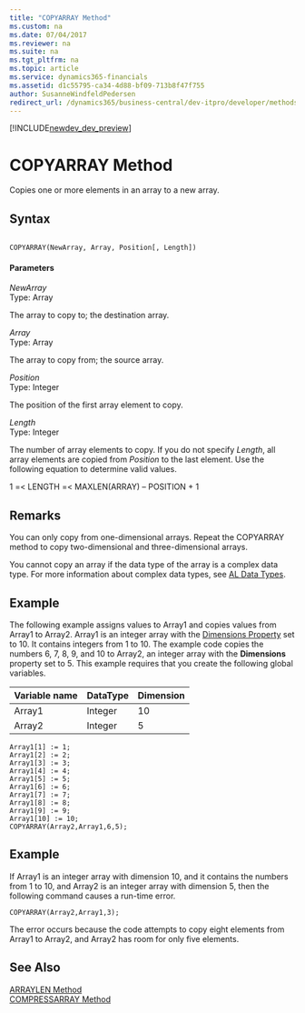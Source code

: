 ```yaml
---
title: "COPYARRAY Method"
ms.custom: na
ms.date: 07/04/2017
ms.reviewer: na
ms.suite: na
ms.tgt_pltfrm: na
ms.topic: article
ms.service: dynamics365-financials
ms.assetid: d1c55795-ca34-4d88-bf09-713b8f47f755
author: SusanneWindfeldPedersen
redirect_url: /dynamics365/business-central/dev-itpro/developer/methods/devenv-al-method-reference
---
```


[!INCLUDE[newdev_dev_preview](../includes/newdev_dev_preview.md)]

# COPYARRAY Method
Copies one or more elements in an array to a new array.  

## Syntax  

```  

COPYARRAY(NewArray, Array, Position[, Length])  
```  

#### Parameters  
 *NewArray*  
 Type: Array  

 The array to copy to; the destination array.  

 *Array*  
 Type: Array  

 The array to copy from; the source array.  

 *Position*  
 Type: Integer  

 The position of the first array element to copy.  

 *Length*  
 Type: Integer  

 The number of array elements to copy. If you do not specify *Length*, all array elements are copied from *Position* to the last element. Use the following equation to determine valid values.  

 1 =\< LENGTH =\< MAXLEN\(ARRAY\) – POSITION + 1  

## Remarks  
 You can only copy from one-dimensional arrays. Repeat the COPYARRAY method to copy two-dimensional and three-dimensional arrays.  

 You cannot copy an array if the data type of the array is a complex data type. For more information about complex data types, see [AL Data Types](../datatypes/devenv-al-data-types.md).  

## Example  
 The following example assigns values to Array1 and copies values from Array1 to Array2. Array1 is an integer array with the [Dimensions Property](../properties/devenv-Dimensions-Property.md) set to 10. It contains integers from 1 to 10. The example code copies the numbers 6, 7, 8, 9, and 10 to Array2, an integer array with the **Dimensions** property set to 5. This example requires that you create the following global variables.  

|Variable name|DataType|Dimension|  
|-------------------|--------------|---------------|  
|Array1|Integer|10|  
|Array2|Integer|5|  

```  
Array1[1] := 1;  
Array1[2] := 2;  
Array1[3] := 3;  
Array1[4] := 4;  
Array1[5] := 5;  
Array1[6] := 6;  
Array1[7] := 7;  
Array1[8] := 8;  
Array1[9] := 9;  
Array1[10] := 10;  
COPYARRAY(Array2,Array1,6,5);  
```  

## Example  
 If Array1 is an integer array with dimension 10, and it contains the numbers from 1 to 10, and Array2 is an integer array with dimension 5, then the following command causes a run-time error.  

```  
COPYARRAY(Array2,Array1,3);  
```  

 The error occurs because the code attempts to copy eight elements from Array1 to Array2, and Array2 has room for only five elements.  

## See Also  
 [ARRAYLEN Method](devenv-ARRAYLEN-Method.md)   
 [COMPRESSARRAY Method](devenv-COMPRESSARRAY-Method.md)
